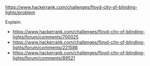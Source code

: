 https://www.hackerrank.com/challenges/floyd-city-of-blinding-lights/problem

Explain:

- https://www.hackerrank.com/challenges/floyd-city-of-blinding-lights/forum/comments/700025
- https://www.hackerrank.com/challenges/floyd-city-of-blinding-lights/forum/comments/221588
- https://www.hackerrank.com/challenges/floyd-city-of-blinding-lights/forum/comments/89521
